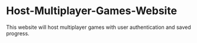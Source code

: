 # Host-Multiplayer-Games-Website
This website will host multiplayer games with user authentication and saved progress. 
